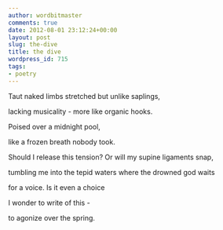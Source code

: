 ```yaml
---
author: wordbitmaster
comments: true
date: 2012-08-01 23:12:24+00:00
layout: post
slug: the-dive
title: the dive
wordpress_id: 715
tags:
- poetry
---
```


Taut naked limbs stretched but unlike saplings,




lacking musicality - more like organic hooks.




Poised over a midnight pool,




like a frozen breath nobody took.





Should I release this tension? Or will my supine ligaments snap,




tumbling me into the tepid waters where the drowned god waits




for a voice. Is it even a choice




I wonder to write of this -




to agonize over the spring.

